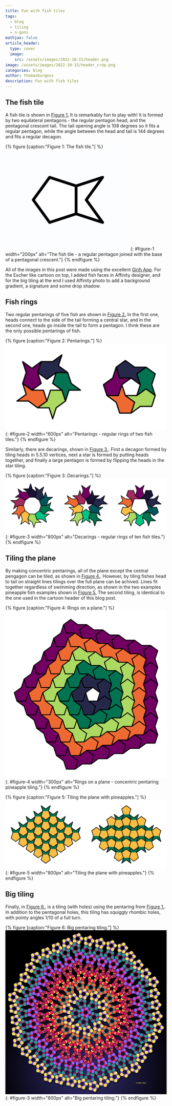 ```yaml
---
title: Fun with fish tiles
tags:
  - blog
  - tiling
  - n-gons
mathjax: false
article_header:
  type: cover
  image:
    src: /assets/images/2022-10-15/header.png
image: /assets/images/2022-10-15/header_crop.png
categories: blog
author: thomasburgess
description: Fun with fish tiles
---
```


## The fish tile

A fish tile is shown in [Figure 1.](#figure-1) It is remarkably fun to play with! It is formed by two equilateral pentagons - the regular pentagon head, and the pentagonal crescent tail. The tail opening angle is 108 degrees so it fits a regular pentagon, while the angle between the head and tail is 144 degrees and fits a regular decagon.

{% figure [caption:"Figure 1: The fish tile."] %}
![](/assets/images/2022-10-15/fish.png){: #figure-1 width="200px" alt="The fish tile - a regular pentagon joined with the base of a pentagonal crescent."}
{% endfigure %}

All of the images in this post were made using the excellent [Girih App](https://apps.apple.com/us/app/girih-polygon-pattern-design/id1400485589?mt=12). For the Escher like cartoon on top, I added fish faces in Affinity designer, and for the big tiling at the end I used Affinity photo to add a background gradient, a signature and some drop shadow.

## Fish rings

Two regular pentarings of five fish are shown in [Figure 2.](#figure-2) 
In the first one, heads connect to the side of the tail forming a central star, and in the second one, heads go inside the tail to form a pentagon. I think these are the only possible pentarings of fish. 

{% figure [caption:"Figure 2: Pentarings."] %}
![](/assets/images/2022-10-15/5_fish.png){: #figure-2 width="600px" alt="Pentarings - regular rings of two fish tiles."}
{% endfigure %}

Similarly, there are decarings, shown in [Figure 3.](#figure-3). 
First a decagon formed by tiling heads in 5.5.10 vertices, next a star is formed by putting heads together, and finally a large pentagon is formed by flipping the heads in the star tiling.

{% figure [caption:"Figure 3: Decarings."] %}
![](/assets/images/2022-10-15/10_fish.png){: #figure-3 width="800px" alt="Decarings - regular rings of ten fish tiles."}
{% endfigure %}

## Tiling the plane

By making concentric pentarings, all of the plane except the central pengagon can be tiled, as shown in [Figure 4.](#figure-4). However, by tiling fishes head to tail on straight lines tilings over the full plane can be achived. Lines fit together regardless of swimming direction, as shown in the two examples pineapple fish examples shown in [Figure 5.](#figure-5) The second tiling, is identical to the one used in the cartoon header of this blog post.

{% figure [caption:"Figure 4: Rings on a plane."] %}
![](/assets/images/2022-10-15/ring_plane.png){: #figure-4 width="300px" alt="Rings on a plane - concentric pentaring pineapple tiling."}
{% endfigure %}

{% figure [caption:"Figure 5: Tiling the plane with pineapples."] %}
![](/assets/images/2022-10-15/planes.png){: #figure-5 width="800px" alt="Tiling the plane with pineapples."}
{% endfigure %}

## Big tiling

Finally, in [Figure 6.](#figure-6), is a tiling (with holes) using the pentaring from [Figure 1.](#figure-1). In addition to the pentagonal holes, this tiling has squiggly rhombic holes, with pointy angles 1/10 of a full turn.

{% figure [caption:"Figure 6: Big pentaring tiling."] %}
![](/assets/images/2022-10-15/fishdish.png){: #figure-3 width="800px" alt="Big pentaring tiling."}
{% endfigure %}


